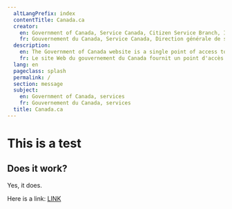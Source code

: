 ```yaml
---
  altLangPrefix: index
  contentTitle: Canada.ca
  creator:
    en: Government of Canada, Service Canada, Citizen Service Branch, Integrated Channel Management, Web Strategies and Product Management
    fr: Gouvernement du Canada, Service Canada, Direction générale de service aux citoyens, Gestion intégrée des modes de service, Gestion des stratégies et produits Web
  description:
    en: The Government of Canada website is a single point of access to all programs, services, departments, ministries and organizations of the Government of Canada.
    fr: Le site Web du gouvernement du Canada fournit un point d'accès complet à tous les programmes, services, départements, ministères et organismes du gouvernement du Canada.
  lang: en
  pageclass: splash
  permalink: /
  section: message
  subject:
    en: Government of Canada, services
    fr: Gouvernement du Canada, services
  title: Canada.ca
---
```


# This is a test

## Does it work?

Yes, it does.

Here is a link: [LINK](/en/index.html)
